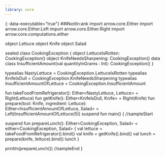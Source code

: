 ```yaml
---
library: core
---
```

{: data-executable="true"}
###kotlin:ank
import arrow.core.Either
import arrow.core.Either.Left
import arrow.core.Either.Right
import arrow.core.computations.either

object Lettuce
object Knife
object Salad

sealed class CookingException {
  object LettuceIsRotten: CookingException()
  object KnifeNeedsSharpening: CookingException()
  data class InsufficientAmount(val quantityInGrams : Int): CookingException()
}

typealias NastyLettuce = CookingException.LettuceIsRotten
typealias KnifeIsDull = CookingException.KnifeNeedsSharpening
typealias InsufficientAmountOfLettuce = CookingException.InsufficientAmount

fun takeFoodFromRefrigerator(): Either<NastyLettuce, Lettuce> = Right(Lettuce)
fun getKnife(): Either<KnifeIsDull, Knife> = Right(Knife)
fun prepare(tool: Knife, ingredient: Lettuce): Either<InsufficientAmountOfLettuce, Salad> = Left(InsufficientAmountOfLettuce(5))
suspend fun main() {
//sampleStart


suspend fun prepareLunch(): Either<CookingException, Salad> =
  either<CookingException, Salad> {
    val lettuce = takeFoodFromRefrigerator().bind()
    val knife = getKnife().bind()
    val lunch = prepare(knife, lettuce).bind()
    lunch
  }

println(prepareLunch())
//sampleEnd
}
```
